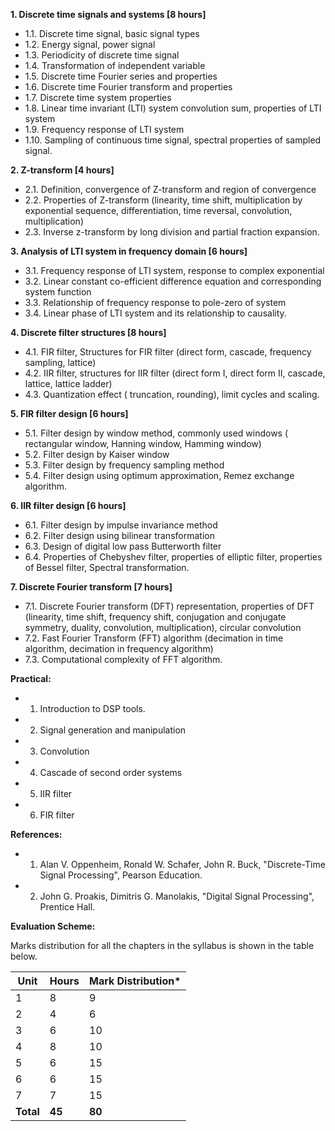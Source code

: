**1. Discrete time signals and systems [8 hours]**

* 1.1. Discrete time signal, basic signal types
* 1.2. Energy signal, power signal
* 1.3. Periodicity of discrete time signal
* 1.4. Transformation of independent variable
* 1.5. Discrete time Fourier series and properties
* 1.6. Discrete time Fourier transform and properties
* 1.7. Discrete time system properties
* 1.8. Linear time invariant (LTI) system convolution sum, properties of LTI system
* 1.9. Frequency response of LTI system
* 1.10. Sampling of continuous time signal, spectral properties of sampled signal.

**2. Z-transform [4 hours]**

* 2.1. Definition, convergence of Z-transform and region of convergence
* 2.2. Properties of Z-transform (linearity, time shift, multiplication by exponential sequence, differentiation, time reversal, convolution, multiplication)
* 2.3. Inverse z-transform by long division and partial fraction expansion.

**3. Analysis of LTI system in frequency domain [6 hours]**

* 3.1. Frequency response of LTI system, response to complex exponential
* 3.2. Linear constant co-efficient difference equation and corresponding system function
* 3.3. Relationship of frequency response to pole-zero of system
* 3.4. Linear phase of LTI system and its relationship to causality.

**4. Discrete filter structures [8 hours]**

* 4.1. FIR filter, Structures for FIR filter (direct form, cascade, frequency sampling, lattice)
* 4.2. IIR filter, structures for IIR filter (direct form I, direct form II, cascade, lattice, lattice ladder)
* 4.3. Quantization effect ( truncation, rounding), limit cycles and scaling.

**5. FIR filter design [6 hours]**

* 5.1. Filter design by window method, commonly used windows ( rectangular window, Hanning window, Hamming window)
* 5.2. Filter design by Kaiser window
* 5.3. Filter design by frequency sampling method
* 5.4. Filter design using optimum approximation, Remez exchange algorithm.

**6. IIR filter design [6 hours]**

* 6.1. Filter design by impulse invariance method
* 6.2. Filter design using bilinear transformation
* 6.3. Design of digital low pass Butterworth filter
* 6.4. Properties of Chebyshev filter, properties of elliptic filter, properties of Bessel filter, Spectral transformation.

**7. Discrete Fourier transform [7 hours]**

* 7.1. Discrete Fourier transform (DFT) representation, properties of DFT (linearity, time shift, frequency shift, conjugation and conjugate symmetry, duality, convolution, multiplication), circular convolution
* 7.2. Fast Fourier Transform (FFT) algorithm (decimation in time algorithm, decimation in frequency algorithm)
* 7.3. Computational complexity of FFT algorithm.

**Practical:**

* 1. Introduction to DSP tools.
* 2. Signal generation and manipulation
* 3. Convolution
* 4. Cascade of second order systems
* 5. IIR filter
* 6. FIR filter

**References:**

* 1. Alan V. Oppenheim, Ronald W. Schafer, John R. Buck, "Discrete-Time Signal Processing", Pearson Education.
* 2. John G. Proakis, Dimitris G. Manolakis, "Digital Signal Processing", Prentice Hall.

**Evaluation Scheme:**

Marks distribution for all the chapters in the syllabus is shown in the table below.

| Unit      | Hours  | Mark Distribution* |
| --------- | ------ | ------------------ |
| 1         | 8      | 9                  |
| 2         | 4      | 6                  |
| 3         | 6      | 10                 |
| 4         | 8      | 10                 |
| 5         | 6      | 15                 |
| 6         | 6      | 15                 |
| 7         | 7      | 15                 |
| **Total** | **45** | **80**             |
